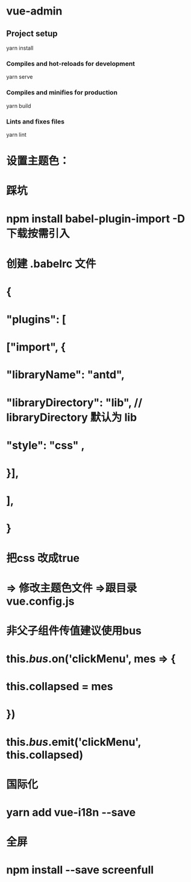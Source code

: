 # vue-admin

## Project setup

yarn install

### Compiles and hot-reloads for development

yarn serve

### Compiles and minifies for production

yarn build

### Lints and fixes files

yarn lint

# 设置主题色：
# 
# 踩坑
# npm install babel-plugin-import -D  下载按需引入
# 创建 .babelrc 文件
# {
#  "plugins": [
#    ["import", { 
#        "libraryName": "antd",
#        "libraryDirectory": "lib",  // libraryDirectory 默认为 lib
#        "style": "css" ,
#    }],
#  ],
# }   
# 把css 改成true
# => 修改主题色文件 =>跟目录vue.config.js


# 非父子组件传值建议使用bus
# 
#   this.$bus.$on('clickMenu', mes => {    
#         this.collapsed = mes
#     })
# 
#   this.$bus.$emit('clickMenu', this.collapsed) 

# 国际化 
# yarn add vue-i18n --save
# 全屏
# npm install --save screenfull




